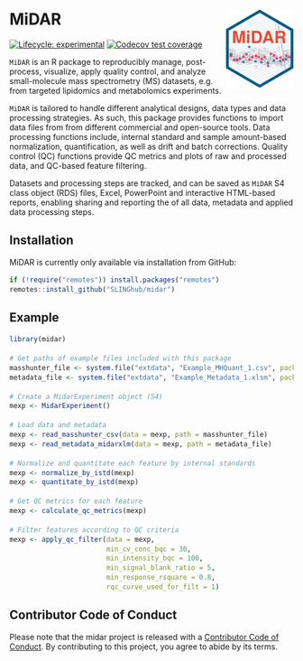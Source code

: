 # MiDAR <img src="man/figures/logo.svg" align="right" height="139"/>

<!-- badges: start -->

[![Lifecycle: experimental](https://img.shields.io/badge/lifecycle-experimental-orange.svg)](https://lifecycle.r-lib.org/articles/stages.html#experimental) [![Codecov test coverage](https://codecov.io/gh/SLINGhub/midar/branch/master/graph/badge.svg)](https://app.codecov.io/gh/SLINGhub/midar?branch=master)

<!-- badges: end -->

`MiDAR` is an R package to reproducibly manage, post-process, visualize, apply quality control, and analyze small-molecule mass spectrometry (MS) datasets, e.g. from targeted lipidomics and metabolomics experiments.

`MiDAR` is tailored to handle different analytical designs, data types and data processing strategies. As such, this package provides functions to import data files from from different commercial and open-source tools. Data processing functions include, internal standard and sample amount-based normalization, quantification, as well as drift and batch corrections. Quality control (QC) functions provide QC metrics and plots of raw and processed data, and QC-based feature filtering.  

Datasets and processing steps are tracked, and can be saved as `MiDAR` S4 class object (RDS) files, Excel, PowerPoint and interactive HTML-based reports, enabling sharing and reporting the of all data, metadata and applied data processing steps.


## Installation

MiDAR is currently only available via installation from GitHub:

``` r
if (!require("remotes")) install.packages("remotes")
remotes::install_github("SLINGhub/midar")
```

## Example

``` r
library(midar)

# Get paths of example files included with this package
masshunter_file <- system.file("extdata", "Example_MHQuant_1.csv", package = "midar", mustWork = TRUE)
metadata_file <- system.file("extdata", "Example_Metadata_1.xlsm", package = "midar", mustWork = TRUE)

# Create a MidarExperiment object (S4)
mexp <- MidarExperiment()

# Load data and metadata
mexp <- read_masshunter_csv(data = mexp, path = masshunter_file)
mexp <- read_metadata_midarxlm(data = mexp, path = metadata_file)

# Normalize and quantitate each feature by internal standards
mexp <- normalize_by_istd(mexp)
mexp <- quantitate_by_istd(mexp)

# Get QC metrics for each feature
mexp <- calculate_qc_metrics(mexp)

# Filter features according to QC criteria
mexp <- apply_qc_filter(data = mexp,
                        min_cv_conc_bqc = 30,
                        min_intensity_bqc = 100,
                        min_signal_blank_ratio = 5,
                        min_response_rsquare = 0.8,
                        rqc_curve_used_for_filt = 1)
```

## Contributor Code of Conduct

Please note that the midar project is released with a [Contributor Code of Conduct](https://contributor-covenant.org/version/2/0/CODE_OF_CONDUCT.html). By contributing to this project, you agree to abide by its terms.
